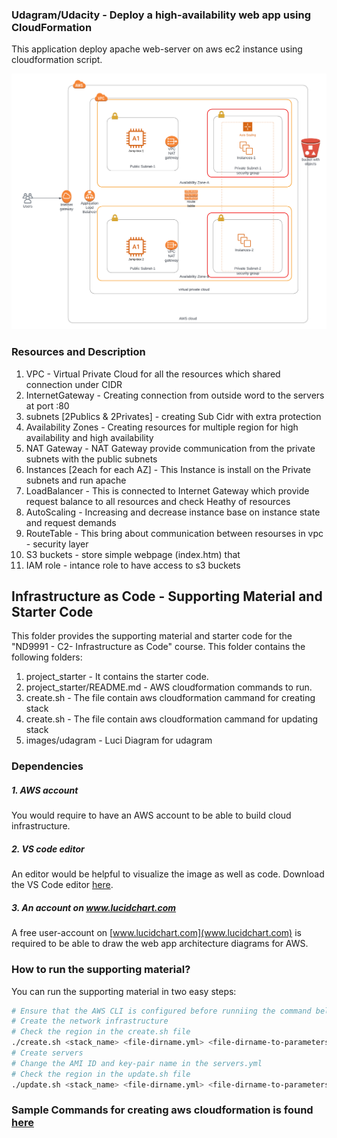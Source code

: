 ### Udagram/Udacity - Deploy a high-availability web app using CloudFormation
This application deploy apache web-server on aws ec2 instance using cloudformation script.

![](images/udagram.png)

### Resources and Description
1. VPC - Virtual Private Cloud for all the resources which shared connection under CIDR
2. InternetGateway - Creating connection from outside word to the servers at port :80
3. subnets [2Publics & 2Privates] - creating Sub Cidr with extra protection
4. Availability Zones - Creating resources for multiple region for high availability and high availability
5. NAT Gateway - NAT Gateway provide communication from the private subnets with the public subnets
6. Instances [2each for each AZ] - This Instance is install on the Private subnets and run apache
7. LoadBalancer - This is connected to Internet Gateway which provide request balance to all resources and check Heathy of resources
8. AutoScaling - Increasing and decrease instance base on instance state and request demands
9. RouteTable - This bring about communication between resourses in vpc - security layer 
10. S3 buckets - store simple webpage (index.htm) that 
11. IAM role - intance role to have access to s3 buckets

## Infrastructure as Code - Supporting Material and Starter Code
This folder provides the supporting material and starter code for the "ND9991 - C2- Infrastructure as Code" course. This folder contains the following folders:
1. project_starter - It contains the starter code.
2. project_starter/README.md - AWS cloudformation  commands to run.
3. create.sh - The file contain aws cloudformation cammand for creating stack
4. create.sh - The file contain aws cloudformation cammand for updating stack
5. images/udagram - Luci Diagram for udagram


### Dependencies
##### 1. AWS account
You would require to have an AWS account to be able to build cloud infrastructure.

##### 2. VS code editor
An editor would be helpful to visualize the image as well as code. Download the VS Code editor [here](https://code.visualstudio.com/download).

##### 3. An account on www.lucidchart.com
A free user-account on [www.lucidchart.com](www.lucidchart.com) is required to be able to draw the web app architecture diagrams for AWS.


### How to run the supporting material?
You can run the supporting material in two easy steps:
```bash
# Ensure that the AWS CLI is configured before runniing the command below
# Create the network infrastructure
# Check the region in the create.sh file
./create.sh <stack_name> <file-dirname.yml> <file-dirname-to-parameters.json>
# Create servers
# Change the AMI ID and key-pair name in the servers.yml
# Check the region in the update.sh file
./update.sh <stack_name> <file-dirname.yml> <file-dirname-to-parameters.json>
```


### Sample Commands for creating aws cloudformation is found [here](./project_starter/README.md) 